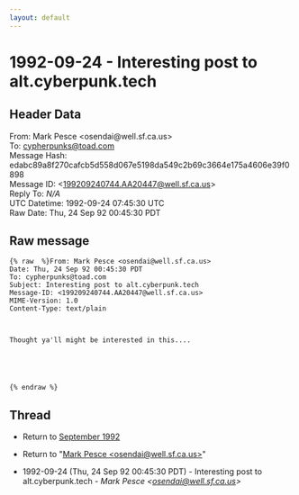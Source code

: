 ```yaml
---
layout: default
---
```


# 1992-09-24 - Interesting post to alt.cyberpunk.tech

## Header Data

From: Mark Pesce \<osendai<span>@</span>well.sf.ca.us\><br>
To: cypherpunks@toad.com<br>
Message Hash: edabc89a8f270cafcb5d558d067e5198da549c2b69c3664e175a4606e39f0898<br>
Message ID: \<199209240744.AA20447@well.sf.ca.us\><br>
Reply To: _N/A_<br>
UTC Datetime: 1992-09-24 07:45:30 UTC<br>
Raw Date: Thu, 24 Sep 92 00:45:30 PDT<br>

## Raw message

```
{% raw  %}From: Mark Pesce <osendai@well.sf.ca.us>
Date: Thu, 24 Sep 92 00:45:30 PDT
To: cypherpunks@toad.com
Subject: Interesting post to alt.cyberpunk.tech
Message-ID: <199209240744.AA20447@well.sf.ca.us>
MIME-Version: 1.0
Content-Type: text/plain



Thought ya'll might be interested in this....





{% endraw %}
```

## Thread

+ Return to [September 1992](/archive/1992/09)

+ Return to "[Mark Pesce <osendai<span>@</span>well.sf.ca.us>](/author/mark_pesce_osendai_at_well_sf_ca_us_)"

+ 1992-09-24 (Thu, 24 Sep 92 00:45:30 PDT) - Interesting post to alt.cyberpunk.tech - _Mark Pesce \<osendai@well.sf.ca.us\>_

